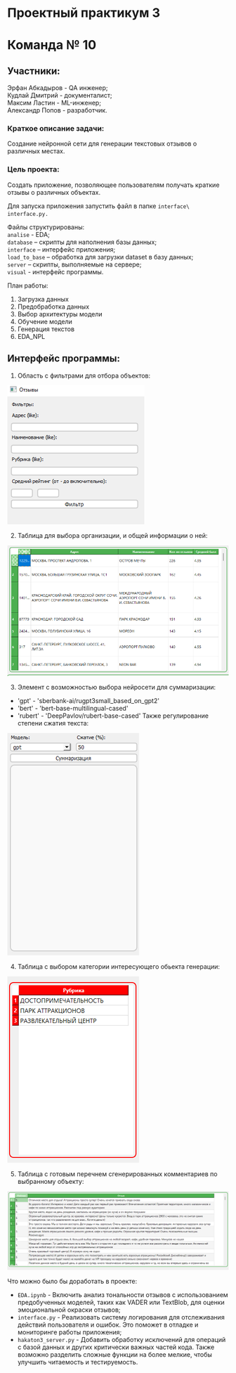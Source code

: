 # Проектный практикум 3 
# Команда № 10

## Участники:  

Эрфан Абкадыров - QA инженер;  
Кудлай Дмитрий - документалист;  
Максим Ластин - ML-инженер;  
Александр Попов - разработчик.


### Краткое описание задачи: 
Создание нейронной сети для генерации текстовых отзывов о различных местах.  

### Цель проекта: 
Создать приложение, позволяющее пользователям получать краткие отзывы о различных объектах.

Для  запуска приложения запустить файл в папке `interface\ interface.py.`

Файлы структурированы:  
`analise` - EDA;  
`database` – скрипты для наполнения базы данных;  
`interface` – интерфейс приложения;  
`load_to_base` – обработка для загрузки dataset в базу данных;  
`server` – скрипты, выполняемые на сервере;  
`visual` - интерфейс программы.


План работы:
1. Загрузка данных
2. Предобработка данных
3. Выбор архитектуры модели
4. Обучение модели
5. Генерация текстов
6. EDA_NPL

## Интерфейс программы:

1. Область с фильтрами для отбора объектов:

![Описание](visual/filters.png)

2. Таблица для выбора организации, и общей информации о ней:

![Описание](visual/datа.png)

3. Элемент с возможностью выбора нейросети для суммаризации:
  - 'gpt' - 'sberbank-ai/rugpt3small_based_on_gpt2' 
  - 'bert' - 'bert-base-multilingual-cased' 
  - 'rubert' - 'DeepPavlov/rubert-base-cased' 
Также регулирование степени сжатия текста: 

![Описание](visual/ai_selection.png)

4. Таблица с выбором категории интересующего обьекта генерации:

![Описание](visual/heading.png)

5. Таблица с готовым перечнем сгенерированных комментариев по выбранному объекту:

![Описание](visual/result.png)

Что можно было бы доработать в проекте: 
- `EDA.ipynb` - Включить анализ тональности отзывов с использованием предобученных моделей, таких как VADER или TextBlob, для оценки эмоциональной окраски отзывов; 
- `interface.py` - Реализовать систему логирования для отслеживания действий пользователя и ошибок. Это поможет в отладке и мониторинге работы приложения; 
- `hakaton3_server.py` - Добавить обработку исключений для операций с базой данных и других критически важных частей кода. Также возможно разделить сложные функции на более мелкие, чтобы улучшить читаемость и тестируемость. 




